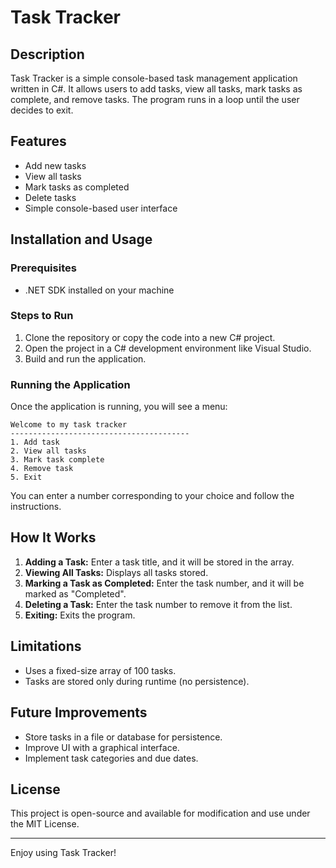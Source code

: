 # Task Tracker

## Description

Task Tracker is a simple console-based task management application written in C#. It allows users to add tasks, view all tasks, mark tasks as complete, and remove tasks. The program runs in a loop until the user decides to exit.

## Features

- Add new tasks
- View all tasks
- Mark tasks as completed
- Delete tasks
- Simple console-based user interface

## Installation and Usage

### Prerequisites

- .NET SDK installed on your machine

### Steps to Run

1. Clone the repository or copy the code into a new C# project.
2. Open the project in a C# development environment like Visual Studio.
3. Build and run the application.

### Running the Application

Once the application is running, you will see a menu:

```
Welcome to my task tracker
----------------------------------------
1. Add task
2. View all tasks
3. Mark task complete
4. Remove task
5. Exit
```

You can enter a number corresponding to your choice and follow the instructions.

## How It Works

1. **Adding a Task:** Enter a task title, and it will be stored in the array.
2. **Viewing All Tasks:** Displays all tasks stored.
3. **Marking a Task as Completed:** Enter the task number, and it will be marked as "Completed".
4. **Deleting a Task:** Enter the task number to remove it from the list.
5. **Exiting:** Exits the program.

## Limitations

- Uses a fixed-size array of 100 tasks.
- Tasks are stored only during runtime (no persistence).

## Future Improvements

- Store tasks in a file or database for persistence.
- Improve UI with a graphical interface.
- Implement task categories and due dates.

## License

This project is open-source and available for modification and use under the MIT License.

---

Enjoy using Task Tracker!

